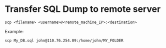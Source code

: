 # Transfer SQL Dump to remote server
```
scp <filename> <username>@<remote_machine_IP>:<destination>
```
Example:
```
scp My_DB.sql john@110.76.254.09:/home/john/MY_FOLDER
```